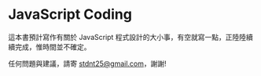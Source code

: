 # JavaScript Coding

這本書預計寫作有關於 JavaScript 程式設計的大小事，有空就寫一點，正陸陸續續完成，惟時間並不確定。

任何問題與建議，請寄 stdnt25@gmail.com，謝謝!



